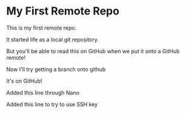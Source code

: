 # My First Remote Repo

This is my first remote repo.

It started life as a local git repository.

But you'll be able to read this on GitHub when we put it onto a GitHub remote!

Now I'll try getting a branch onto github

It's on GitHub!

Added this line through Nano

Added this line to try to use SSH key

